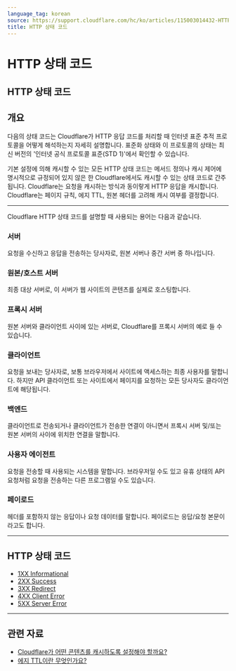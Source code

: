 ```yaml
---
language_tag: korean
source: https://support.cloudflare.com/hc/ko/articles/115003014432-HTTP-%EC%83%81%ED%83%9C-%EC%BD%94%EB%93%9C
title: HTTP 상태 코드
---
```


# HTTP 상태 코드

## HTTP 상태 코드

## 개요

다음의 상태 코드는 Cloudflare가 HTTP 응답 코드를 처리할 때 인터넷 표준 추적 프로토콜을 어떻게 해석하는지 자세히 설명합니다. 표준화 상태와 이 프로토콜의 상태는 최신 버전의 '인터넷 공식 프로토콜 표준(STD 1)'에서 확인할 수 있습니다.

기본 설정에 의해 캐시할 수 있는 모든 HTTP 상태 코드는 메서드 정의나 캐시 제어에 명시적으로 규정되어 있지 않은 한 Cloudflare에서도 캐시할 수 있는 상태 코드로 간주됩니다. Cloudflare는 요청을 캐시하는 방식과 동이랗게 HTTP 응답을 캐시합니다. Cloudflare는 페이지 규칙, 에지 TTL, 원본 헤더를 고려해 캐시 여부를 결정합니다.

___

Cloudflare HTTP 상태 코드를 설명할 때 사용되는 용어는 다음과 같습니다.

### 서버

요청을 수신하고 응답을 전송하는 당사자로, 원본 서버나 중간 서버 중 하나입니다.

### 원본/호스트 서버

최종 대상 서버로, 이 서버가 웹 사이트의 콘텐츠를 실제로 호스팅합니다.

### 프록시 서버

원본 서버와 클라이언트 사이에 있는 서버로, Cloudflare를 프록시 서버의 예로 들 수 있습니다.

### 클라이언트

요청을 보내는 당사자로, 보통 브라우저에서 사이트에 액세스하는 최종 사용자를 말합니다. 하지만 API 클라이언트 또는 사이트에서 페이지를 요청하는 모든 당사자도 클라이언트에 해당됩니다.

### 백엔드

클라이언트로 전송되거나 클라이언트가 전송한 연결이 아니면서 프록시 서버 및/또는 원본 서버의 사이에 위치한 연결을 말합니다.

### 사용자 에이전트

요청을 전송할 때 사용되는 시스템을 말합니다. 브라우저일 수도 있고 유휴 상태의 API 요청처럼 요청을 전송하는 다른 프로그램일 수도 있습니다.

### 페이로드

헤더를 포함하지 않는 응답이나 요청 데이터를 말합니다. 페이로드는 응답/요청 본문이라고도 합니다.

___

## HTTP 상태 코드

-   [1XX Informational](https://support.cloudflare.com/hc/ko/articles/115003013892/)
-   [2XX Success](https://support.cloudflare.com/hc/ko/articles/115003014192)
-   [3XX Redirect](https://support.cloudflare.com/hc/ko/articles/115003011091/)
-   [4XX Client Error](https://support.cloudflare.com/hc/ko/articles/115003014512/)
-   [5XX Server Error](https://support.cloudflare.com/hc/ko/articles/115003011431/)

___

## 관련 자료

-   [Cloudflare가 어떤 콘텐츠를 캐시하도록 설정해야 할까요?](https://support.cloudflare.com/hc/ko/articles/202775670-How-Do-I-Tell-CloudFlare-What-to-Cache-)
-   [에지 TTL이란 무엇인가요?](https://support.cloudflare.com/hc/articles/218411427#summary-of-page-rules-settings)

